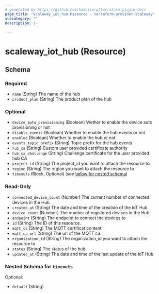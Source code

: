 ```yaml
---
# generated by https://github.com/hashicorp/terraform-plugin-docs
page_title: "scaleway_iot_hub Resource - terraform-provider-scaleway"
subcategory: ""
description: |-
  
---
```


# scaleway_iot_hub (Resource)





<!-- schema generated by tfplugindocs -->
## Schema

### Required

- `name` (String) The name of the hub
- `product_plan` (String) The product plan of the hub

### Optional

- `device_auto_provisioning` (Boolean) Wether to enable the device auto provisioning or not
- `disable_events` (Boolean) Whether to enable the hub events or not
- `enabled` (Boolean) Whether to enable the hub or not
- `events_topic_prefix` (String) Topic prefix for the hub events
- `hub_ca` (String) Custom user provided certificate authority
- `hub_ca_challenge` (String) Challenge certificate for the user provided hub CA
- `project_id` (String) The project_id you want to attach the resource to
- `region` (String) The region you want to attach the resource to
- `timeouts` (Block, Optional) (see [below for nested schema](#nestedblock--timeouts))

### Read-Only

- `connected_device_count` (Number) The current number of connected devices in the Hub
- `created_at` (String) The date and time of the creation of the IoT Hub
- `device_count` (Number) The number of registered devices in the Hub
- `endpoint` (String) The endpoint to connect the devices to
- `id` (String) The ID of this resource.
- `mqtt_ca` (String) The MQTT certificat content
- `mqtt_ca_url` (String) The url of the MQTT ca
- `organization_id` (String) The organization_id you want to attach the resource to
- `status` (String) The status of the hub
- `updated_at` (String) The date and time of the last update of the IoT Hub

<a id="nestedblock--timeouts"></a>
### Nested Schema for `timeouts`

Optional:

- `default` (String)
